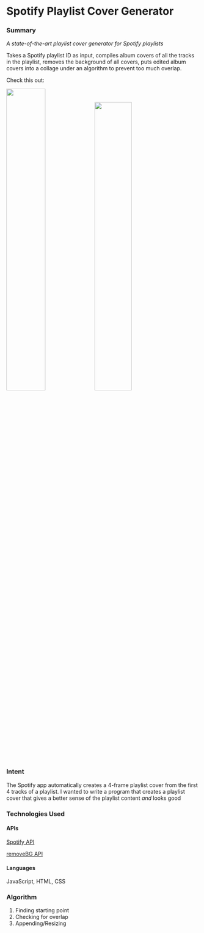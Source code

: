 # Spotify Playlist Cover Generator

### Summary
_A state-of-the-art playlist cover generator for Spotify playlists_

Takes a Spotify playlist ID as input, compiles album covers of all the tracks in the playlist, removes the background of all covers, puts edited album covers into a collage under an algorithm to prevent too much overlap.

Check this out:

<img src="https://i.imgur.com/qUdhDYb.png" width=45% height=45%> <img src="https://i.imgur.com/N6q0Bt8.png" width=44% height=44%>

### Intent
The Spotify app automatically creates a 4-frame playlist cover from the first 4 tracks of a playlist. 
I wanted to write a program that creates a playlist cover that gives a better sense of the playlist content _and_ looks good

### Technologies Used
#### APIs
[Spotify API](https://developer.spotify.com/)

[removeBG API](https://www.remove.bg/tools-api)

#### Languages
JavaScript, HTML, CSS

### Algorithm
1. Finding starting point
2. Checking for overlap
3. Appending/Resizing 
